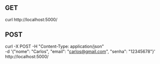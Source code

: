 ## GET

curl http://localhost:5000/

## POST

curl -X POST -H "Content-Type: application/json" \
 -d '{"nome": "Carlos", "email": "carlos@gmail.com", "senha": "12345678"}' \
http://localhost:5000/

##
